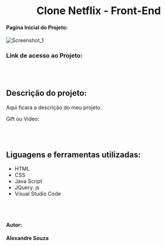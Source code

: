<h1 align="center"> Clone Netflix - Front-End</h1>

#### Pagina Inicial do Projeto:
![Screenshot_1](https://github.com/alexandre-souza10/netflixclone.github.io/assets/74196527/6028fd68-aebc-41e8-b54f-6eb0b1557503)

### Link de acesso ao Projeto:

<br></br>
## Descrição do projeto:
Aqui ficara a descrição do meu projeto.

Gift ou Video:

<br></br>
## Liguagens e ferramentas utilizadas:
- HTML
- CSS
- Java Script
- JQuery. js
- Visual Studio Code

<br></br>
#### Autor: 
**Alexandre Souza**
